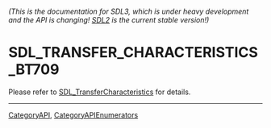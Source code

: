 ###### (This is the documentation for SDL3, which is under heavy development and the API is changing! [SDL2](https://wiki.libsdl.org/SDL2/) is the current stable version!)
# SDL_TRANSFER_CHARACTERISTICS_BT709

Please refer to [SDL_TransferCharacteristics](SDL_TransferCharacteristics) for details.

----
[CategoryAPI](CategoryAPI), [CategoryAPIEnumerators](CategoryAPIEnumerators)

